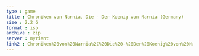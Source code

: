 ```yaml
---
type : game
title : Chroniken von Narnia, Die - Der Koenig von Narnia (Germany)
size : 2.2 G
format : iso
archive : zip
server : myrient
link2 : Chroniken%20von%20Narnia%2C%20Die%20-%20Der%20Koenig%20von%20Narnia%20%28Germany%29
---
```

